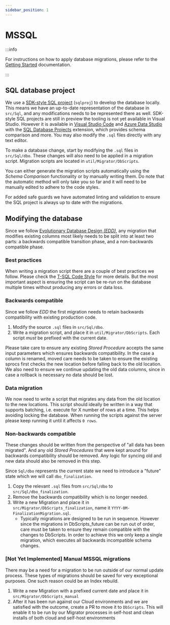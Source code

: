 ```yaml
---
sidebar_position: 1
---
```


# MSSQL

:::info

For instructions on how to apply database migrations, please refer to the
[Getting Started](../../getting-started/server/database/mssql/index.md) documentation.

:::

## SQL database project

We use a [SDK-style SQL project][MSBuildSQL] (`sqlproj`) to develop the database locally. This means
we have an up-to-date representation of the database in `src/Sql`, and any modifications needs to be
represented there as well. SDK-style SQL projects are still in preview the tooling is not yet
available in Visual Studio. However it is available in [Visual Studio Code][vscode] and [Azure Data
Studio][azureds] with the [SQL Database Projects][SDPE] extension, which provides schema comparison
and more. You may also modify the `.sql` files directly with any text editor.

To make a database change, start by modifying the `.sql` files in `src/Sql/dbo`. These changes will
also need to be applied in a migration script. Migration scripts are located in
`util/Migrator/DbScripts`.

You can either generate the migration scripts automatically using the _Schema Comparison_
functionality or by manually writing them. Do note that the automatic method will only take you so
far and it will need to be manually edited to adhere to the code styles.

For added safe guards we have automated linting and validation to ensure the SQL project is always
up to date with the migrations.

## Modifying the database

Since we follow [Evolutionary Database Design _(EDD)_](./edd.mdx), any migration that modifies
existing columns most likely needs to be split into at least two parts: a backwards compatible
transition phase, and a non-backwards compatible phase.

### Best practices

When writing a migration script there are a couple of best practices we follow. Please check the
[T-SQL Code Style][code-style-sql] for more details. But the most important aspect is ensuring the
script can be re-run on the database multiple times without producing any errors or data loss.

### Backwards compatible

Since we follow _EDD_ the first migration needs to retain backwards compatibility with existing
production code.

1. Modify the source `.sql` files in `src/Sql/dbo`.
2. Write a migration script, and place it in `util/Migrator/DbScripts`. Each script _must_ be
   prefixed with the current date.

Please take care to ensure any existing _Stored Procedure_ accepts the same input parameters which
ensures backwards compatibility. In the case a column is renamed, moved care needs to be taken to
ensure the existing sprocs first checks the new location before falling back to the old location. We
also need to ensure we continue updating the old data columns, since in case a rollback is necessary
no data should be lost.

### Data migration

We now need to write a script that migrates any data from the old location to the new locations.
This script should ideally be written in a way that supports batching, i.e. execute for X number of
rows at a time. This helps avoiding locking the database. When running the scripts against the
server please keep running it until it affects `0 rows`.

### Non-backwards compatible

These changes should be written from the perspective of "all data has been migrated". And any old
_Stored Procedures_ that were kept around for backwards compatibility should be removed. Any logic
for syncing old and new data should also be removed in this step.

Since `Sql/dbo` represents the current state we need to introduce a "future" state which we will
call `dbo_finalization`.

1. Copy the relevant `.sql` files from `src/Sql/dbo` to `src/Sql/dbo_finalization`.
2. Remove the backwards compatibility which is no longer needed.
3. Write a new Migration and place it in `src/Migrator/DbScripts_finalization`, name it
   `YYYY-0M-FinalizationMigration.sql`.
   - Typically migrations are designed to be run in sequence. However since the migrations in
     DbScripts_future can be run out of order, care must be taken to ensure they remain compatible
     with the changes to DbScripts. In order to achieve this we only keep a single migration, which
     executes all backwards incompatible schema changes.

### [Not Yet Implemented] Manual MSSQL migrations

There may be a need for a migration to be run outside of our normal update process. These types of
migrations should be saved for very exceptional purposes. One such reason could be an Index rebuild.

1. Write a new Migration with a prefixed current date and place it in
   `src/Migrator/DbScripts_manual`
2. After it has been run against our Cloud environments and we are satisfied with the outcome,
   create a PR to move it to `DbScripts`. This will enable it to be run by our Migrator processes in
   self-host and clean installs of both cloud and self-host environments

[repository]:
  https://docs.microsoft.com/en-us/dotnet/architecture/microservices/microservice-ddd-cqrs-patterns/infrastructure-persistence-layer-design
[dapper]: https://github.com/DapperLib/Dapper
[code-style-sql]: ../code-style/index.md#t-sql
[MSBuildSQL]:
  https://learn.microsoft.com/en-us/sql/azure-data-studio/extensions/sql-database-project-extension-sdk-style-projects?view=sql-server-ver16
[vscode]: https://code.visualstudio.com/
[azureds]:
  https://docs.microsoft.com/en-us/sql/azure-data-studio/download-azure-data-studio?view=sql-server-ver16
[SDPE]:
  https://docs.microsoft.com/en-us/sql/azure-data-studio/extensions/sql-database-project-extension?view=sql-server-ver16
